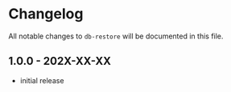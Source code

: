# Changelog

All notable changes to `db-restore` will be documented in this file.

## 1.0.0 - 202X-XX-XX

- initial release
